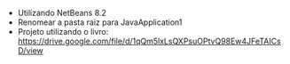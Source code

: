 - Utilizando NetBeans 8.2
- Renomear a pasta raiz para JavaApplication1
- Projeto utilizando o livro: https://drive.google.com/file/d/1qQm5lxLsQXPsuOPtvQ98Ew4JFeTAICsD/view 
